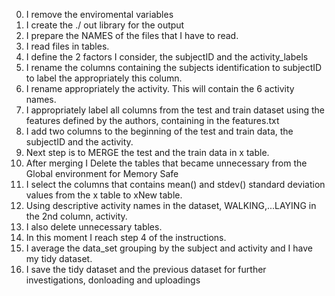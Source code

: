  0. I remove the enviromental variables
 1. I create the ./ out library for the output
 2. I prepare the NAMES of the files that I have to read.
 3. I read files in tables.
 4. I define the 2 factors I consider, the subjectID and the activity_labels
 5. I rename the columns containing the subjects identification to 
    subjectID to label the appropriately this column.
 6. I rename appropriately the activity. This will contain the 6 activity names.
 7. I appropriately label all columns from the test and train dataset
    using the features defined by the authors, containing in the features.txt
 8. I add two columns to the beginning of the test and train data, the subjectID and the activity.
 9. Next step is to MERGE the test and the train data in x table.
10. After merging I Delete the tables that became unnecessary from the Global environment for Memory Safe
11. I select the columns that contains mean() and stdev() standard deviation values from the x table to xNew table.
12. Using descriptive activity names in the dataset, WALKING,...LAYING in the 2nd column, activity.
13. I also delete unnecessary tables.
14. In this moment I reach step 4 of the instructions.
15. I average the data_set grouping by the subject and activity and I have my tidy dataset.
16. I save the tidy dataset and the previous dataset for further investigations, donloading and uploadings







 